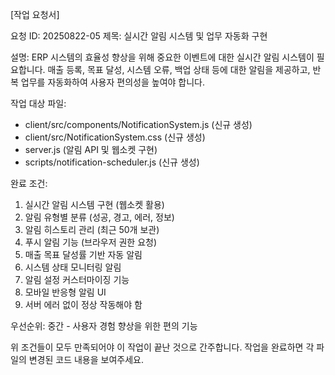 [작업 요청서]

요청 ID: 20250822-05
제목: 실시간 알림 시스템 및 업무 자동화 구현

설명:
ERP 시스템의 효율성 향상을 위해 중요한 이벤트에 대한 실시간 알림 시스템이 필요합니다. 매출 등록, 목표 달성, 시스템 오류, 백업 상태 등에 대한 알림을 제공하고, 반복 업무를 자동화하여 사용자 편의성을 높여야 합니다.

작업 대상 파일:
* client/src/components/NotificationSystem.js (신규 생성)
* client/src/NotificationSystem.css (신규 생성)
* server.js (알림 API 및 웹소켓 구현)
* scripts/notification-scheduler.js (신규 생성)

완료 조건:
1. 실시간 알림 시스템 구현 (웹소켓 활용)
2. 알림 유형별 분류 (성공, 경고, 에러, 정보)
3. 알림 히스토리 관리 (최근 50개 보관)
4. 푸시 알림 기능 (브라우저 권한 요청)
5. 매출 목표 달성률 기반 자동 알림
6. 시스템 상태 모니터링 알림
7. 알림 설정 커스터마이징 기능
8. 모바일 반응형 알림 UI
9. 서버 에러 없이 정상 작동해야 함

우선순위: 중간 - 사용자 경험 향상을 위한 편의 기능

위 조건들이 모두 만족되어야 이 작업이 끝난 것으로 간주합니다. 작업을 완료하면 각 파일의 변경된 코드 내용을 보여주세요.